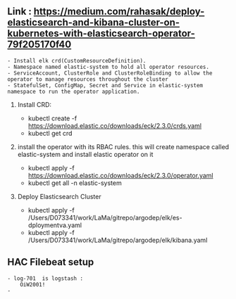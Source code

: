 ## Link : https://medium.com/rahasak/deploy-elasticsearch-and-kibana-cluster-on-kubernetes-with-elasticsearch-operator-79f205170f40
    - Install elk crd(CustomResourceDefinition).
    - Namespace named elastic-system to hold all operator resources.
    - ServiceAccount, ClusterRole and ClusterRoleBinding to allow the operator to manage resources throughout the cluster
    - StatefulSet, ConfigMap, Secret and Service in elastic-system namespace to run the operator application.

1. Install CRD:
    - kubectl create -f https://download.elastic.co/downloads/eck/2.3.0/crds.yaml
    - kubectl get crd
2. install the operator with its RBAC rules. this will create namespace called elastic-system and install elastic operator on it
    - kubectl apply -f https://download.elastic.co/downloads/eck/2.3.0/operator.yaml
    - kubectl get all -n elastic-system

3. Deploy Elasticsearch Cluster
    - kubectl apply -f /Users/D073341/work/LaMa/gitrepo/argodep/elk/es-dploymentva.yaml
    - kubectl apply -f /Users/D073341/work/LaMa/gitrepo/argodep/elk/kibana.yaml



## HAC Filebeat setup
    - log-701  is logstash :
        OiW2001!
    - 
